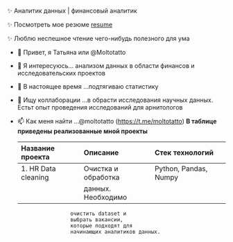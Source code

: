 ✨ Аналитик данных | финансовый аналитик  

✨ Посмотреть мое резюме [resume](https://docs.google.com/document/d/1dPsIcYRTzDHTLgkWEDVtsKrrgO6dSw_fzccNaqDNeMY/edit?usp=sharing)  

✨ Люблю неспешное чтение чего-нибудь полезного для ума

- 👋 Привет, я Татьяна или @Moltotatto
- 👀 Я интересуюсь... анализом данных в области финансов и исследовательских проектов 
- 🌱 В настоящее время ...подтягиваю статистику
- 💞️ Ищу коллаборации ...в обрасти исследования научных данных. Естьт опыт проведения исследований для арнитологов
- 📫 Как меня найти  ...@moltotatto (https://t.me/moltotatto)
**В таблице приведены реализованные мной проекты**
  
  |Название проекта   | Описание           |Стек технологий       |
  |:------------------|:-------------------|:---------------------|
  |1.	HR Data cleaning|Очистка и обработка |Python, Pandas, Numpy |
  |                   |данных.  Необходимо |                      |
                       очистить dataset и
                       выбрать вакансии,
                       которые подходят для
                       начинающих аналитиков данных.
  
